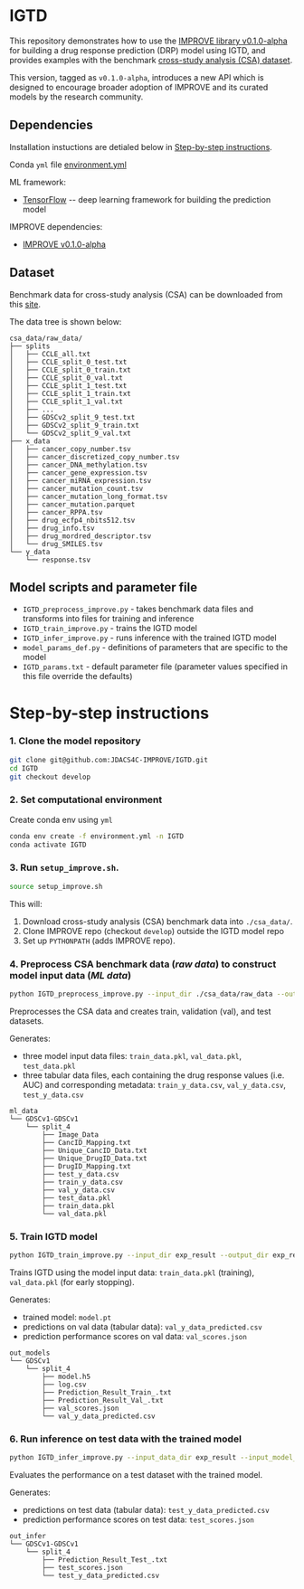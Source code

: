 # IGTD

This repository demonstrates how to use the [IMPROVE library v0.1.0-alpha](https://jdacs4c-improve.github.io/docs/v0.1.0-alpha/) for building a drug response prediction (DRP) model using IGTD, and provides examples with the benchmark [cross-study analysis (CSA) dataset](https://web.cels.anl.gov/projects/IMPROVE_FTP/candle/public/improve/benchmarks/single_drug_drp/benchmark-data-pilot1/csa_data/).

This version, tagged as `v0.1.0-alpha`, introduces a new API which is designed to encourage broader adoption of IMPROVE and its curated models by the research community.



## Dependencies
Installation instuctions are detialed below in [Step-by-step instructions](#step-by-step-instructions).

Conda `yml` file [environment.yml](./environment.yml)

ML framework:
+ [TensorFlow](https://www.tensorflow.org/) -- deep learning framework for building the prediction model

IMPROVE dependencies:
+ [IMPROVE v0.1.0-alpha](https://jdacs4c-improve.github.io/docs/v0.1.0-alpha/)



## Dataset
Benchmark data for cross-study analysis (CSA) can be downloaded from this [site](https://web.cels.anl.gov/projects/IMPROVE_FTP/candle/public/improve/benchmarks/single_drug_drp/benchmark-data-pilot1/csa_data/).

The data tree is shown below:
```
csa_data/raw_data/
├── splits
│   ├── CCLE_all.txt
│   ├── CCLE_split_0_test.txt
│   ├── CCLE_split_0_train.txt
│   ├── CCLE_split_0_val.txt
│   ├── CCLE_split_1_test.txt
│   ├── CCLE_split_1_train.txt
│   ├── CCLE_split_1_val.txt
│   ├── ...
│   ├── GDSCv2_split_9_test.txt
│   ├── GDSCv2_split_9_train.txt
│   └── GDSCv2_split_9_val.txt
├── x_data
│   ├── cancer_copy_number.tsv
│   ├── cancer_discretized_copy_number.tsv
│   ├── cancer_DNA_methylation.tsv
│   ├── cancer_gene_expression.tsv
│   ├── cancer_miRNA_expression.tsv
│   ├── cancer_mutation_count.tsv
│   ├── cancer_mutation_long_format.tsv
│   ├── cancer_mutation.parquet
│   ├── cancer_RPPA.tsv
│   ├── drug_ecfp4_nbits512.tsv
│   ├── drug_info.tsv
│   ├── drug_mordred_descriptor.tsv
│   └── drug_SMILES.tsv
└── y_data
    └── response.tsv
```




## Model scripts and parameter file
+ `IGTD_preprocess_improve.py` - takes benchmark data files and transforms into files for training and inference
+ `IGTD_train_improve.py` - trains the IGTD model
+ `IGTD_infer_improve.py` - runs inference with the trained IGTD model
+ `model_params_def.py` - definitions of parameters that are specific to the model
+ `IGTD_params.txt` - default parameter file (parameter values specified in this file override the defaults)



# Step-by-step instructions

### 1. Clone the model repository
```bash
git clone git@github.com:JDACS4C-IMPROVE/IGTD.git
cd IGTD
git checkout develop
```


### 2. Set computational environment
Create conda env using `yml`
```bash
conda env create -f environment.yml -n IGTD
conda activate IGTD
```



### 3. Run `setup_improve.sh`.
```bash
source setup_improve.sh
```

This will:
1. Download cross-study analysis (CSA) benchmark data into `./csa_data/`.
2. Clone IMPROVE repo (checkout `develop`) outside the IGTD model repo
3. Set up `PYTHONPATH` (adds IMPROVE repo).


### 4. Preprocess CSA benchmark data (_raw data_) to construct model input data (_ML data_)
```bash
python IGTD_preprocess_improve.py --input_dir ./csa_data/raw_data --output_dir exp_result
```

Preprocesses the CSA data and creates train, validation (val), and test datasets.

Generates:
* three model input data files: `train_data.pkl`, `val_data.pkl`, `test_data.pkl`
* three tabular data files, each containing the drug response values (i.e. AUC) and corresponding metadata: `train_y_data.csv`, `val_y_data.csv`, `test_y_data.csv`

```
ml_data
└── GDSCv1-GDSCv1
    └── split_4
        ├── Image_Data
        ├── CancID_Mapping.txt
        ├── Unique_CancID_Data.txt
        ├── Unique_DrugID_Data.txt  
        ├── DrugID_Mapping.txt 
        ├── test_y_data.csv  
        ├── train_y_data.csv
        ├── val_y_data.csv        
        ├── test_data.pkl  
        ├── train_data.pkl     
        └── val_data.pkl
```


### 5. Train IGTD model
```bash
python IGTD_train_improve.py --input_dir exp_result --output_dir exp_result
```

Trains IGTD using the model input data: `train_data.pkl` (training), `val_data.pkl` (for early stopping).

Generates:
* trained model: `model.pt`
* predictions on val data (tabular data): `val_y_data_predicted.csv`
* prediction performance scores on val data: `val_scores.json`
```
out_models
└── GDSCv1
    └── split_4
        ├── model.h5
        ├── log.csv
        ├── Prediction_Result_Train_.txt  
        ├── Prediction_Result_Val_.txt
        ├── val_scores.json
        └── val_y_data_predicted.csv
```


### 6. Run inference on test data with the trained model
```bash
python IGTD_infer_improve.py --input_data_dir exp_result --input_model_dir exp_result --output_dir exp_result --calc_infer_score true
```

Evaluates the performance on a test dataset with the trained model.

Generates:
* predictions on test data (tabular data): `test_y_data_predicted.csv`
* prediction performance scores on test data: `test_scores.json`
```
out_infer
└── GDSCv1-GDSCv1
    └── split_4
        ├── Prediction_Result_Test_.txt
        ├── test_scores.json
        └── test_y_data_predicted.csv
```